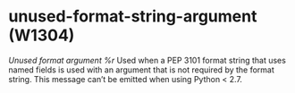 # unused-format-string-argument (W1304)

*Unused format argument %r* Used when a PEP 3101 format string that uses
named fields is used with an argument that is not required by the format
string. This message can’t be emitted when using Python &lt; 2.7.
